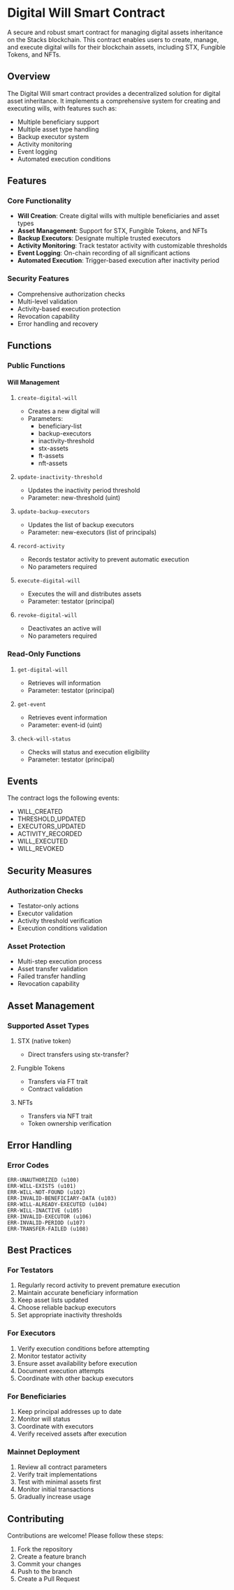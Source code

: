 # Digital Will Smart Contract

A secure and robust smart contract for managing digital assets inheritance on the Stacks blockchain. This contract enables users to create, manage, and execute digital wills for their blockchain assets, including STX, Fungible Tokens, and NFTs.

## Overview

The Digital Will smart contract provides a decentralized solution for digital asset inheritance. It implements a comprehensive system for creating and executing wills, with features such as:
- Multiple beneficiary support
- Multiple asset type handling
- Backup executor system
- Activity monitoring
- Event logging
- Automated execution conditions

## Features

### Core Functionality
- **Will Creation**: Create digital wills with multiple beneficiaries and asset types
- **Asset Management**: Support for STX, Fungible Tokens, and NFTs
- **Backup Executors**: Designate multiple trusted executors
- **Activity Monitoring**: Track testator activity with customizable thresholds
- **Event Logging**: On-chain recording of all significant actions
- **Automated Execution**: Trigger-based execution after inactivity period

### Security Features
- Comprehensive authorization checks
- Multi-level validation
- Activity-based execution protection
- Revocation capability
- Error handling and recovery

## Functions

### Public Functions

#### Will Management
1. `create-digital-will`
   - Creates a new digital will
   - Parameters:
     - beneficiary-list
     - backup-executors
     - inactivity-threshold
     - stx-assets
     - ft-assets
     - nft-assets

2. `update-inactivity-threshold`
   - Updates the inactivity period threshold
   - Parameter: new-threshold (uint)

3. `update-backup-executors`
   - Updates the list of backup executors
   - Parameter: new-executors (list of principals)

4. `record-activity`
   - Records testator activity to prevent automatic execution
   - No parameters required

5. `execute-digital-will`
   - Executes the will and distributes assets
   - Parameter: testator (principal)

6. `revoke-digital-will`
   - Deactivates an active will
   - No parameters required

### Read-Only Functions

1. `get-digital-will`
   - Retrieves will information
   - Parameter: testator (principal)

2. `get-event`
   - Retrieves event information
   - Parameter: event-id (uint)

3. `check-will-status`
   - Checks will status and execution eligibility
   - Parameter: testator (principal)

## Events

The contract logs the following events:
- WILL_CREATED
- THRESHOLD_UPDATED
- EXECUTORS_UPDATED
- ACTIVITY_RECORDED
- WILL_EXECUTED
- WILL_REVOKED

## Security Measures

### Authorization Checks
- Testator-only actions
- Executor validation
- Activity threshold verification
- Execution conditions validation

### Asset Protection
- Multi-step execution process
- Asset transfer validation
- Failed transfer handling
- Revocation capability

## Asset Management

### Supported Asset Types
1. STX (native token)
   - Direct transfers using stx-transfer?

2. Fungible Tokens
   - Transfers via FT trait
   - Contract validation

3. NFTs
   - Transfers via NFT trait
   - Token ownership verification

## Error Handling

### Error Codes
```clarity
ERR-UNAUTHORIZED (u100)
ERR-WILL-EXISTS (u101)
ERR-WILL-NOT-FOUND (u102)
ERR-INVALID-BENEFICIARY-DATA (u103)
ERR-WILL-ALREADY-EXECUTED (u104)
ERR-WILL-INACTIVE (u105)
ERR-INVALID-EXECUTOR (u106)
ERR-INVALID-PERIOD (u107)
ERR-TRANSFER-FAILED (u108)
```

## Best Practices

### For Testators
1. Regularly record activity to prevent premature execution
2. Maintain accurate beneficiary information
3. Keep asset lists updated
4. Choose reliable backup executors
5. Set appropriate inactivity thresholds

### For Executors
1. Verify execution conditions before attempting
2. Monitor testator activity
3. Ensure asset availability before execution
4. Document execution attempts
5. Coordinate with other backup executors

### For Beneficiaries
1. Keep principal addresses up to date
2. Monitor will status
3. Coordinate with executors
4. Verify received assets after execution

### Mainnet Deployment
1. Review all contract parameters
2. Verify trait implementations
3. Test with minimal assets first
4. Monitor initial transactions
5. Gradually increase usage

## Contributing

Contributions are welcome! Please follow these steps:
1. Fork the repository
2. Create a feature branch
3. Commit your changes
4. Push to the branch
5. Create a Pull Request